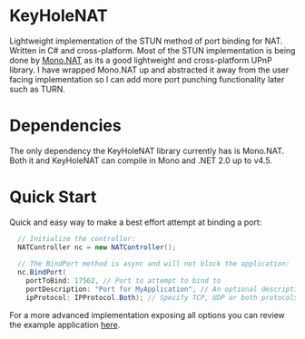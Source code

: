KeyHoleNAT
==========

Lightweight implementation of the STUN method of port binding for NAT. Written in C# and cross-platform.
Most of the STUN implementation is being done by [Mono.NAT](https://github.com/mono/Mono.Nat) as its a good lightweight and cross-platform UPnP library.
I have wrapped Mono.NAT up and abstracted it away from the user facing implementation so I can add more port punching functionality later such as TURN.

Dependencies
============

The only dependency the KeyHoleNAT library currently has is Mono.NAT. Both it and KeyHoleNAT can compile in Mono and .NET 2.0 up to v4.5.

Quick Start
============

Quick and easy way to make a best effort attempt at binding a port:
```C#
  // Initialize the controller:
  NATController nc = new NATController();
  
  // The BindPort method is async and will not block the application:
  nc.BindPort(
    portToBind: 17562, // Port to attempt to bind to
    portDescription: "Port for MyApplication", // An optional description that can be seen in a UPnP devices GUI.
    ipProtocol: IPProtocol.Both); // Specify TCP, UDP or both protocols to bind to.
```

For a more advanced implementation exposing all options you can review the example application [here](https://github.com/strich/KeyHoleNAT/blob/master/KeyHoleTests/Program.cs).
